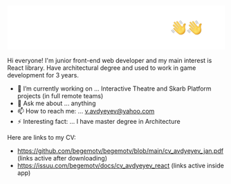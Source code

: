 <img src="https://github.com/begemotv/begemotv/blob/main/hello2-01.jpg" alt="Hi image" />

<!--
**begemotv/begemotv** is a ✨ _special_ ✨ repository because its `README.md` (this file) appears on your GitHub profile.
-->

Hi everyone! I'm junior front-end web developer and my main interest is React library. Have architectural degree and used to work in game development for 3 years.

- 🔭 I’m currently working on ... Interactive Theatre and Skarb Platform projects (in full remote teams)
- 💬 Ask me about ... anything
- 📫 How to reach me: ... v.avdyeyev@yahoo.com
- ⚡ Interesting fact: ... I have master degree in Architecture

Here are links to my CV: 
- https://github.com/begemotv/begemotv/blob/main/cv_avdyeyev_jan.pdf (links active after downloading)
- https://issuu.com/begemotv/docs/cv_avdyeyev_react (links active inside app)
